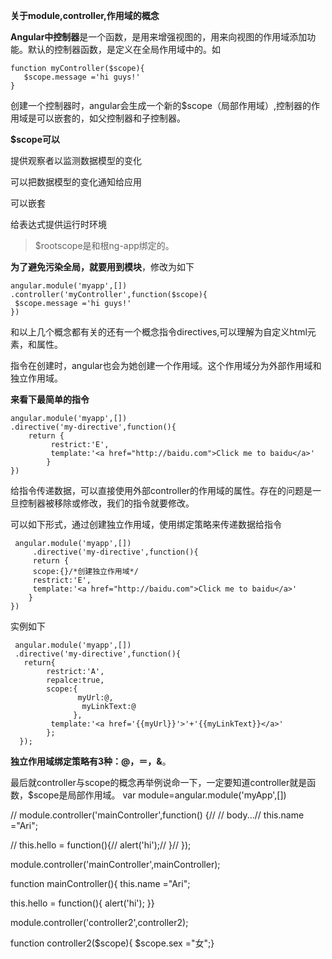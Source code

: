 **关于module,controller,作用域的概念**

**Angular中控制器**是一个函数，是用来增强视图的，用来向视图的作用域添加功能。默认的控制器函数，是定义在全局作用域中的。如

    function myController($scope){
       $scope.message ='hi guys!'
    }
创建一个控制器时，angular会生成一个新的$scope（局部作用域）,控制器的作用域是可以嵌套的，如父控制器和子控制器。

**$scope可以**

提供观察者以监测数据模型的变化

可以把数据模型的变化通知给应用

可以嵌套

给表达式提供运行时环境

>$rootscope是和根ng-app绑定的。

**为了避免污染全局，就要用到模块**，修改为如下

    angular.module('myapp',[])
    .controller('myController',function($scope){
     $scope.message ='hi guys!'
    })

和以上几个概念都有关的还有一个概念指令directives,可以理解为自定义html元素，和属性。

指令在创建时，angular也会为她创建一个作用域。这个作用域分为外部作用域和独立作用域。

**来看下最简单的指令**
<my-directive></my-directive>

    angular.module('myapp',[])
    .directive('my-directive',function(){
        return {
             restrict:'E',
             template:'<a href="http://baidu.com">Click me to baidu</a>'    
            }
    })

给指令传递数据，可以直接使用外部controller的作用域的属性。存在的问题是一旦控制器被移除或修改，我们的指令就要修改。

可以如下形式，通过创建独立作用域，使用绑定策略来传递数据给指令
<my-directive></my-directive>

     angular.module('myapp',[])
         .directive('my-directive',function(){
         return {
         scope:{}/*创建独立作用域*/
         restrict:'E',
         template:'<a href="http://baidu.com">Click me to baidu</a>'
        }
    })

实例如下

<div my-directive my-url="http://baidu.com" my-link-text="Click me to baidu">

     angular.module('myapp',[])
     .directive('my-directive',function(){
       return{
            restrict:'A',
            repalce:true,
            scope:{
                   myUrl:@,
                    myLinkText:@
                  },
             template:'<a href='{{myUrl}}'>'+'{{myLinkText}}</a>'
            };
      });
**独立作用域绑定策略有3种：@，＝，&**。

最后就controller与scope的概念再举例说命一下，一定要知道controller就是函数，$scope是局部作用域。
var module=angular.module('myApp',[])

// module.controller('mainController',function() {// // body...// this.name ="Ari";

// this.hello = function(){// alert('hi');// }// });

module.controller('mainController',mainController);

function mainController(){ this.name ="Ari";

 this.hello = function(){ alert('hi'); }}

module.controller('controller2',controller2);

function controller2($scope){ $scope.sex ="女";}
